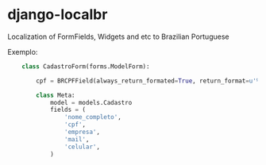 django-localbr
==============

Localization of FormFields, Widgets and etc to Brazilian Portuguese



Exemplo:

```python 
    class CadastroForm(forms.ModelForm):

        cpf = BRCPFField(always_return_formated=True, return_format=u'%s%s%s%s')

        class Meta:
            model = models.Cadastro
            fields = (
                'nome_completo',
                'cpf',
                'empresa',
                'mail',
                'celular',
            )
```
